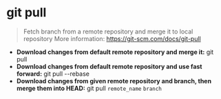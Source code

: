 # git pull
> Fetch branch from a remote repository and merge it to local repository
> More information: <https://git-scm.com/docs/git-pull>
- **Download changes from default remote repository and merge it:**
git pull
- **Download changes from default remote repository and use fast forward:**
git pull --rebase
- **Download changes from given remote repository and branch, then merge them into HEAD:**
git pull `remote_name` `branch`
